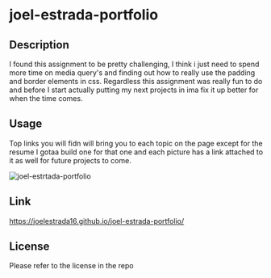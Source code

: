 # joel-estrada-portfolio

## Description
 I found this assignment to be pretty challenging, I think i just need to spend more time on media query's and finding out how to really use the padding and border elements in css. Regardless this assignment was really fun to do and before I start actually putting my next projects in ima fix it up better for when the time comes.

 ## Usage
  Top links you will fidn will bring you to each topic on the page except for the resume I gotaa build one for that one and each picture has a link attached to it as well for future projects to come.

  ![joel-estrtada-portfolio](assets/imgs/_Users_joeljazzhands_Desktop_joel-estrada-portfolio_index.html.png)

  ## Link
https://joelestrada16.github.io/joel-estrada-portfolio/
  ## License
  Please refer to the license in the repo
